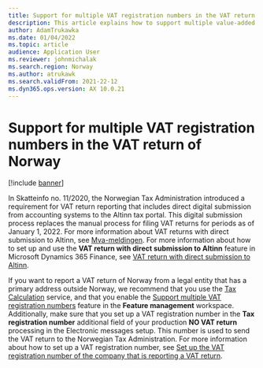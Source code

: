 ```yaml
---
title: Support for multiple VAT registration numbers in the VAT return of Norway
description: This article explains how to support multiple value-added tax (VAT) registration numbers in a VAT return of Norway.
author: AdamTrukawka
ms.date: 01/04/2022
ms.topic: article
audience: Application User
ms.reviewer: johnmichalak
ms.search.region: Norway
ms.author: atrukawk
ms.search.validFrom: 2021-22-12
ms.dyn365.ops.version: AX 10.0.21
---
```


# Support for multiple VAT registration numbers in the VAT return of Norway

[!include [banner](../../includes/banner.md)]

In Skatteinfo no. 11/2020, the Norwegian Tax Administration introduced a requirement for VAT return reporting that includes direct digital submission from accounting systems to the Altinn tax portal. This digital submission process replaces the manual process for filing VAT returns for periods as of January 1, 2022. For more information about VAT returns with direct submission to Altinn, see [Mva-meldingen](https://skatteetaten.github.io/mva-meldingen/english/). For more information about how to set up and use the **VAT return with direct submission to Altinn** feature in Microsoft Dynamics 365 Finance, see [VAT return with direct submission to Altinn](emea-nor-vat-return.md).

If you want to report a VAT return of Norway from a legal entity that has a primary address outside Norway, we recommend that you use the [Tax Calculation](../global/global-tax-calcuation-service-overview.md) service, and that you enable the [Support multiple VAT registration numbers](../global/emea-multiple-vat-registration-numbers.md) feature in the **Feature management** workspace. Additionally, make sure that you set up a VAT registration number in the **Tax registration number** additional field of your production **NO VAT return** processing in the Electronic messages setup. This number is used to send the VAT return to the Norwegian Tax Administration. For more information about how to set up a VAT registration number, see [Set up the VAT registration number of the company that is reporting a VAT return](emea-nor-vat-return-setup.md#vat-registration-number).
